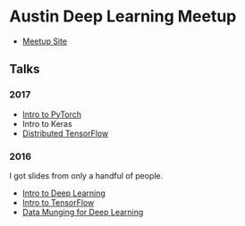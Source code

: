 # Austin Deep Learning Meetup

* [Meetup Site](https://www.meetup.com/Austin-Deep-Learning/)

## Talks

### 2017

* [Intro to PyTorch](https://github.com/ramhiser/austin-deep-learning-meetup/tree/master/2017-09-28-intro-pytorch)
* Intro to Keras
* [Distributed TensorFlow](https://github.com/ramhiser/austin-deep-learning-meetup/tree/master/2017-06-15-distributed-tensorflow)

### 2016

I got slides from only a handful of people.

* [Intro to Deep Learning](https://github.com/ramhiser/austin-deep-learning-meetup/tree/master/talks/2016-08-18-intro-deep-learning)
* [Intro to TensorFlow](https://github.com/ramhiser/austin-deep-learning-meetup/tree/master/talks/2016-09-27-intro-tensorflow)
* [Data Munging for Deep Learning](https://github.com/ramhiser/austin-deep-learning-meetup/tree/master/talks/2016-10-18-data-munging)
